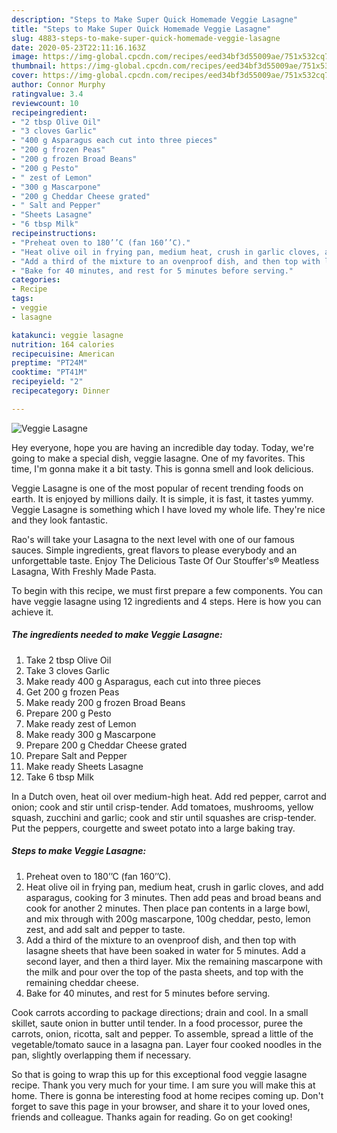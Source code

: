 ```yaml
---
description: "Steps to Make Super Quick Homemade Veggie Lasagne"
title: "Steps to Make Super Quick Homemade Veggie Lasagne"
slug: 4883-steps-to-make-super-quick-homemade-veggie-lasagne
date: 2020-05-23T22:11:16.163Z
image: https://img-global.cpcdn.com/recipes/eed34bf3d55009ae/751x532cq70/veggie-lasagne-recipe-main-photo.jpg
thumbnail: https://img-global.cpcdn.com/recipes/eed34bf3d55009ae/751x532cq70/veggie-lasagne-recipe-main-photo.jpg
cover: https://img-global.cpcdn.com/recipes/eed34bf3d55009ae/751x532cq70/veggie-lasagne-recipe-main-photo.jpg
author: Connor Murphy
ratingvalue: 3.4
reviewcount: 10
recipeingredient:
- "2 tbsp Olive Oil"
- "3 cloves Garlic"
- "400 g Asparagus each cut into three pieces"
- "200 g frozen Peas"
- "200 g frozen Broad Beans"
- "200 g Pesto"
- " zest of Lemon"
- "300 g Mascarpone"
- "200 g Cheddar Cheese grated"
- " Salt and Pepper"
- "Sheets Lasagne"
- "6 tbsp Milk"
recipeinstructions:
- "Preheat oven to 180’’C (fan 160’’C)."
- "Heat olive oil in frying pan, medium heat, crush in garlic cloves, and add asparagus, cooking for 3 minutes. Then add peas and broad beans and cook for another 2 minutes. Then place pan contents in a large bowl, and mix through with 200g mascarpone, 100g cheddar, pesto, lemon zest, and add salt and pepper to taste."
- "Add a third of the mixture to an ovenproof dish, and then top with lasagne sheets that have been soaked in water for 5 minutes. Add a second layer, and then a third layer. Mix the remaining mascarpone with the milk and pour over the top of the pasta sheets, and top with the remaining cheddar cheese."
- "Bake for 40 minutes, and rest for 5 minutes before serving."
categories:
- Recipe
tags:
- veggie
- lasagne

katakunci: veggie lasagne 
nutrition: 164 calories
recipecuisine: American
preptime: "PT24M"
cooktime: "PT41M"
recipeyield: "2"
recipecategory: Dinner

---
```



![Veggie Lasagne](https://img-global.cpcdn.com/recipes/eed34bf3d55009ae/751x532cq70/veggie-lasagne-recipe-main-photo.jpg)

Hey everyone, hope you are having an incredible day today. Today, we're going to make a special dish, veggie lasagne. One of my favorites. This time, I'm gonna make it a bit tasty. This is gonna smell and look delicious.

Veggie Lasagne is one of the most popular of recent trending foods on earth. It is enjoyed by millions daily. It is simple, it is fast, it tastes yummy. Veggie Lasagne is something which I have loved my whole life. They're nice and they look fantastic.

Rao&#39;s will take your Lasagna to the next level with one of our famous sauces. Simple ingredients, great flavors to please everybody and an unforgettable taste. Enjoy The Delicious Taste Of Our Stouffer&#39;s® Meatless Lasagna, With Freshly Made Pasta.


To begin with this recipe, we must first prepare a few components. You can have veggie lasagne using 12 ingredients and 4 steps. Here is how you can achieve it.

<!--inarticleads1-->

##### The ingredients needed to make Veggie Lasagne:

1. Take 2 tbsp Olive Oil
1. Take 3 cloves Garlic
1. Make ready 400 g Asparagus, each cut into three pieces
1. Get 200 g frozen Peas
1. Make ready 200 g frozen Broad Beans
1. Prepare 200 g Pesto
1. Make ready  zest of Lemon
1. Make ready 300 g Mascarpone
1. Prepare 200 g Cheddar Cheese grated
1. Prepare  Salt and Pepper
1. Make ready Sheets Lasagne
1. Take 6 tbsp Milk


In a Dutch oven, heat oil over medium-high heat. Add red pepper, carrot and onion; cook and stir until crisp-tender. Add tomatoes, mushrooms, yellow squash, zucchini and garlic; cook and stir until squashes are crisp-tender. Put the peppers, courgette and sweet potato into a large baking tray. 

<!--inarticleads2-->

##### Steps to make Veggie Lasagne:

1. Preheat oven to 180’’C (fan 160’’C).
1. Heat olive oil in frying pan, medium heat, crush in garlic cloves, and add asparagus, cooking for 3 minutes. Then add peas and broad beans and cook for another 2 minutes. Then place pan contents in a large bowl, and mix through with 200g mascarpone, 100g cheddar, pesto, lemon zest, and add salt and pepper to taste.
1. Add a third of the mixture to an ovenproof dish, and then top with lasagne sheets that have been soaked in water for 5 minutes. Add a second layer, and then a third layer. Mix the remaining mascarpone with the milk and pour over the top of the pasta sheets, and top with the remaining cheddar cheese.
1. Bake for 40 minutes, and rest for 5 minutes before serving.


Cook carrots according to package directions; drain and cool. In a small skillet, saute onion in butter until tender. In a food processor, puree the carrots, onion, ricotta, salt and pepper. To assemble, spread a little of the vegetable/tomato sauce in a lasagna pan. Layer four cooked noodles in the pan, slightly overlapping them if necessary. 

So that is going to wrap this up for this exceptional food veggie lasagne recipe. Thank you very much for your time. I am sure you will make this at home. There is gonna be interesting food at home recipes coming up. Don't forget to save this page in your browser, and share it to your loved ones, friends and colleague. Thanks again for reading. Go on get cooking!
